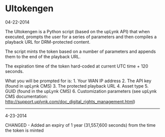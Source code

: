 Ultokengen
==========

04-22-2014

The Ultokengen is a Python script (based on the upLynk API) that when executed, prompts the user for a series of parameters and then compiles a playback URL for DRM-protected content.

The script mints the token based on a number of parameters and appends them to the end of the playback URL.

The expiration time of the token hard-coded at current UTC time + 120 seconds.

  What you will be prompted for is:
    1.       Your WAN IP address
    2.       The API key (found in upLynk CMS)
    3.       The protected playback URL
    4.       Asset type
    5.       GUID (found in the upLynk CMS)
    6.       Customization parameters (see upLynk CMS documentation: http://support.uplynk.com/doc_digital_rights_management.html)
***********************************************************************************************************************

4-23-2014
    
CHANGED - Added an expiry of 1 year (31,557,600 seconds) from the time the token is minted
